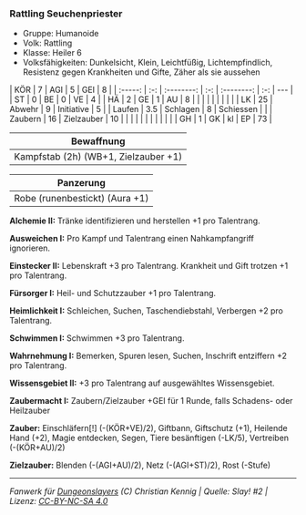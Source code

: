 ### Rattling Seuchenpriester

- Gruppe: Humanoide
- Volk: Rattling
- Klasse: Heiler 6
- Volksfähigkeiten: Dunkelsicht, Klein, Leichtfüßig, Lichtempfindlich, Resistenz gegen Krankheiten und Gifte, Zäher als sie aussehen

|   KÖR   |  7  |    AGI     |  5  |    GEI     |  8  |
| :-----: | :-: | :--------: | :-: | :--------: | :-: | --- |
|   ST    |  0  |     BE     |  0  |     VE     |  4  |
|   HÄ    |  2  |     GE     |  1  |     AU     |  8  |
|         |     |            |     |            |     |     |
|   LK    | 25  |   Abwehr   |  9  | Initiative |  5  |
| Laufen  | 3.5 |  Schlagen  |  8  | Schiessen  |     |
| Zaubern | 16  | Zielzauber | 10  |            |     |
|         |     |            |     |            |     |     |
|   GH    |  1  |     GK     | kl  |     EP     | 73  |

|              Bewaffnung              |
| :----------------------------------: |
| Kampfstab (2h) (WB+1, Zielzauber +1) |

|           Panzerung            |
| :----------------------------: |
| Robe (runenbestickt) (Aura +1) |

**Alchemie II:** Tränke identifizieren und herstellen +1 pro Talentrang.

**Ausweichen I:** Pro Kampf und Talentrang einen Nahkampfangriff ignorieren.

**Einstecker II:** Lebenskraft +3 pro Talentrang. Krankheit und Gift trotzen +1 pro Talentrang.

**Fürsorger I:** Heil- und Schutzzauber +1 pro Talentrang.

**Heimlichkeit I:** Schleichen, Suchen, Taschendiebstahl, Verbergen +2 pro Talentrang.

**Schwimmen I:** Schwimmen +3 pro Talentrang.

**Wahrnehmung I:** Bemerken, Spuren lesen, Suchen, Inschrift entziffern +2 pro Talentrang.

**Wissensgebiet II:** +3 pro Talentrang auf ausgewähltes Wissensgebiet.

**Zaubermacht I:** Zaubern/Zielzauber +GEI für 1 Runde, falls Schadens- oder Heilzauber

**Zauber:** Einschläfern[!] (-(KÖR+VE)/2), Giftbann, Giftschutz (+1), Heilende Hand (+2), Magie entdecken, Segen, Tiere besänftigen (-LK/5), Vertreiben (-(KÖR+AU)/2)

**Zielzauber:** Blenden (-(AGI+AU)/2), Netz (-(AGI+ST)/2), Rost (-Stufe)

---

_Fanwerk für [Dungeonslayers](https://www.dungeonslayers.net/) (C) Christian Kennig | Quelle: Slay! #2 | Lizenz: [CC-BY-NC-SA 4.0](https://creativecommons.org/licenses/by-nc-sa/4.0/deed.de)_
